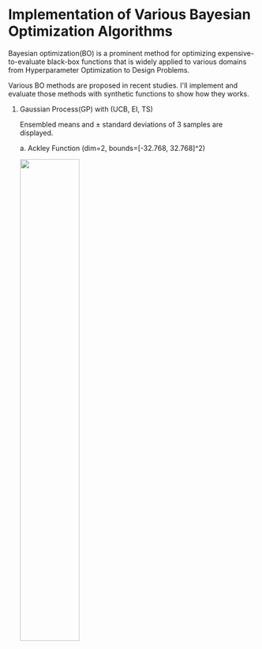 # Implementation of Various Bayesian Optimization Algorithms

Bayesian optimization(BO) is a prominent method for optimizing expensive-to-evaluate black-box functions that is widely applied to various domains from Hyperparameter Optimization to Design Problems.

Various BO methods are proposed in recent studies. I'll implement and evaluate those methods with synthetic functions to show how they works.

1. Gaussian Process(GP) with (UCB, EI, TS)

   Ensembled means and ± standard deviations of 3 samples are displayed.
   
   a. Ackley Function (dim=2, bounds=[-32.768, 32.768]^2)
   
   <img src = "https://user-images.githubusercontent.com/68262145/184596492-548d08ba-806c-42a9-9b63-5cc46b4ee55d.png" width="50%" height="50%">
